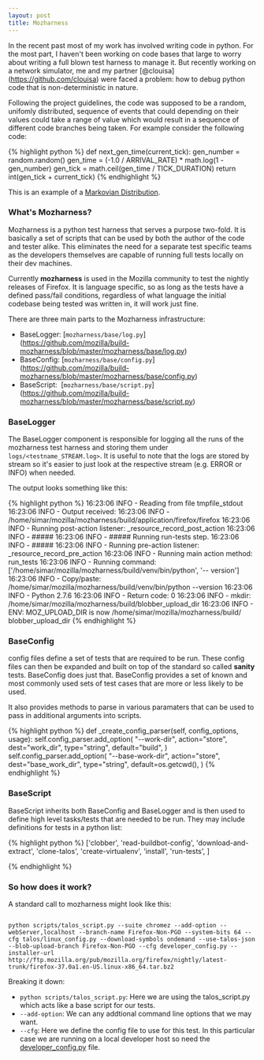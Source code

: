 ```yaml
---
layout: post
title: Mozharness
---
```


In the recent past most of my work has involved writing code in python. For the most part, I haven't been working on code bases that large to worry about writing a full blown test harness to manage it. But recently working on a network simulator, me and my partner [@clouisa] (https://github.com/clouisa) were faced a problem: how to debug python code that is non-deterministic in nature. 

Following the project guidelines, the code was supposed to be a random, unifomly distributed, sequence of events that could depending on their values could take a range of value which would result in a sequence of different code branches being taken. For example consider the following code:

{% highlight python %}
def next_gen_time(current_tick):
    gen_number = random.random()
    gen_time = (-1.0 / ARRIVAL_RATE) * math.log(1 - gen_number)
    gen_tick = math.ceil(gen_time / TICK_DURATION)
    return int(gen_tick + current_tick)
{% endhighlight %}

This is an example of a [Markovian Distribution](http://en.wikipedia.org/wiki/Markovian_arrival_process).

### What's Mozharness?

Mozharness is a python test harness that serves a purpose two-fold. It is basically a set of scripts that can be used by both the author of the code and tester alike. This eliminates the need for a separate test specific teams as the developers themselves are capable of running full tests locally on their dev machines.

Currently **mozharness** is used in the Mozilla community to test the nightly releases of Firefox. It is language specific, so as long as the tests have a defined pass/fail conditions, regardless of what language the initial codebase being tested was written in, it will work just fine.

There are three main parts to the Mozharness infrastructure:

* BaseLogger: [<code>mozharness/base/log.py</code>] (https://github.com/mozilla/build-mozharness/blob/master/mozharness/base/log.py)
* BaseConfig: [<code>mozharness/base/config.py</code>] (https://github.com/mozilla/build-mozharness/blob/master/mozharness/base/config.py)
* BaseScript:&nbsp; [<code>mozharness/base/script.py</code>] (https://github.com/mozilla/build-mozharness/blob/master/mozharness/base/script.py)

### BaseLogger

The BaseLogger component is responsible for logging all the runs of the mozharness test harness and storing them under <code>logs/<testname_STREAM.log></code>. It is useful to note that the logs are stored by stream so it's easier to just look at the respective stream (e.g. ERROR or INFO) when needed. 

The output looks something like this:

{% highlight python %}
 16:23:06     INFO - Reading from file tmpfile_stdout
 16:23:06     INFO - Output received:
 16:23:06     INFO -  /home/simar/mozilla/mozharness/build/application/firefox/firefox
 16:23:06     INFO - Running post-action listener: _resource_record_post_action
 16:23:06     INFO - #####
 16:23:06     INFO - ##### Running run-tests step.
 16:23:06     INFO - #####
 16:23:06     INFO - Running pre-action listener: _resource_record_pre_action
 16:23:06     INFO - Running main action method: run_tests
 16:23:06     INFO - Running command: ['/home/simar/mozilla/mozharness/build/venv/bin/python', '--  version']
 16:23:06     INFO - Copy/paste: /home/simar/mozilla/mozharness/build/venv/bin/python --version
 16:23:06     INFO -  Python 2.7.6
 16:23:06     INFO - Return code: 0
 16:23:06     INFO - mkdir: /home/simar/mozilla/mozharness/build/blobber_upload_dir
 16:23:06     INFO - ENV: MOZ_UPLOAD_DIR is now /home/simar/mozilla/mozharness/build/               blobber_upload_dir
{% endhighlight %}

### BaseConfig

config files define a set of tests that are required to be run. These config files can then be expanded and built on top of the standard so called **sanity** tests. BaseConfig does just that. BaseConfig provides a set of known and most commonly used sets of test cases that are more or less likely to be used.

It also provides methods to parse in various paramaters that can be used to pass in additional arguments into scripts.

{% highlight python %}
def _create_config_parser(self, config_options, usage):
        self.config_parser.add_option(
            "--work-dir", action="store", dest="work_dir",
            type="string", default="build",
        )
        self.config_parser.add_option(
            "--base-work-dir", action="store", dest="base_work_dir",
            type="string", default=os.getcwd(),
        )
{% endhighlight %}

### BaseScript

BaseScript inherits both BaseConfig and BaseLogger and is then used to define high level tasks/tests that are needed to be run. They may include definitions for tests in a python list:

{% highlight python %}
['clobber',
 'read-buildbot-config',
 'download-and-extract',
 'clone-talos',
 'create-virtualenv',
 'install',
 'run-tests',
]

{% endhighlight %}

### So how does it work?

A standard call to mozharness might look like this:

<code>
python scripts/talos_script.py --suite chromez --add-option --webServer,localhost --branch-name Firefox-Non-PGO --system-bits 64 --cfg talos/linux_config.py --download-symbols ondemand --use-talos-json --blob-upload-branch Firefox-Non-PGO --cfg developer_config.py --installer-url http://ftp.mozilla.org/pub/mozilla.org/firefox/nightly/latest-trunk/firefox-37.0a1.en-US.linux-x86_64.tar.bz2
</code>

Breaking it down:

* <code>python scripts/talos_script.py</code>: Here we are using the talos_script.py which acts like a base script for our tests.
* <code>--add-option</code>: We can any addtional command line options that we may want.
* <code>--cfg</code>: Here we define the config file to use for this test. In this particular case we are running on a local developer host so need the [developer_config.py](https://github.com/mozilla/build-mozharness/blob/master/configs/developer_config.py) file.


